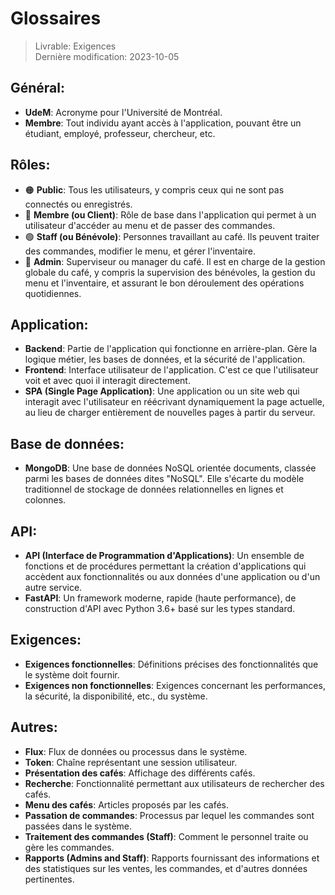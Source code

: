 # Glossaires

> Livrable: Exigences  
> Dernière modification: 2023-10-05
>

## Général:

- **UdeM**: Acronyme pour l'Université de Montréal.
- **Membre**: Tout individu ayant accès à l'application, pouvant être un étudiant, employé, professeur, chercheur, etc.

## Rôles:

- 🟠 **Public**: Tous les utilisateurs, y compris ceux qui ne sont pas connectés ou enregistrés.
- 🔵 **Membre (ou Client)**: Rôle de base dans l'application qui permet à un utilisateur d'accéder au menu et de passer des commandes.
- 🟢 **Staff (ou Bénévole)**: Personnes travaillant au café. Ils peuvent traiter des commandes, modifier le menu, et gérer l'inventaire.
- 🔴 **Admin**: Superviseur ou manager du café. Il est en charge de la gestion globale du café, y compris la supervision des bénévoles, la gestion du menu et l'inventaire, et assurant le bon déroulement des opérations quotidiennes.

## Application:

- **Backend**: Partie de l'application qui fonctionne en arrière-plan. Gère la logique métier, les bases de données, et la sécurité de l'application.
- **Frontend**: Interface utilisateur de l'application. C'est ce que l'utilisateur voit et avec quoi il interagit directement.
- **SPA (Single Page Application)**: Une application ou un site web qui interagit avec l'utilisateur en réécrivant dynamiquement la page actuelle, au lieu de charger entièrement de nouvelles pages à partir du serveur.

## Base de données:

- **MongoDB**: Une base de données NoSQL orientée documents, classée parmi les bases de données dites "NoSQL". Elle s'écarte du modèle traditionnel de stockage de données relationnelles en lignes et colonnes.

## API:

- **API (Interface de Programmation d'Applications)**: Un ensemble de fonctions et de procédures permettant la création d'applications qui accèdent aux fonctionnalités ou aux données d'une application ou d'un autre service.
- **FastAPI**: Un framework moderne, rapide (haute performance), de construction d'API avec Python 3.6+ basé sur les types standard.

## Exigences:

- **Exigences fonctionnelles**: Définitions précises des fonctionnalités que le système doit fournir.
- **Exigences non fonctionnelles**: Exigences concernant les performances, la sécurité, la disponibilité, etc., du système.

## Autres:

- **Flux**: Flux de données ou processus dans le système.
- **Token**: Chaîne représentant une session utilisateur.
- **Présentation des cafés**: Affichage des différents cafés.
- **Recherche**: Fonctionnalité permettant aux utilisateurs de rechercher des cafés.
- **Menu des cafés**: Articles proposés par les cafés.
- **Passation de commandes**: Processus par lequel les commandes sont passées dans le système.
- **Traitement des commandes (Staff)**: Comment le personnel traite ou gère les commandes.
- **Rapports (Admins and Staff)**: Rapports fournissant des informations et des statistiques sur les ventes, les commandes, et d'autres données pertinentes.
